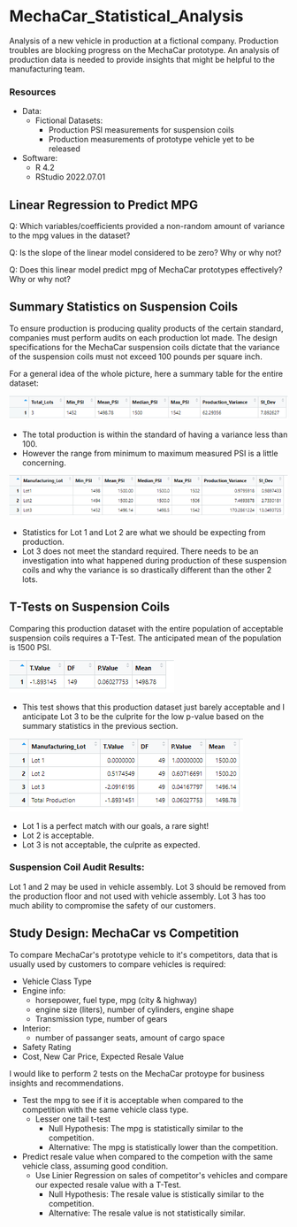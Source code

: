 # MechaCar_Statistical_Analysis
Analysis of a new vehicle in production at a fictional company. Production troubles are blocking progress on the MechaCar prototype. An analysis of production data is needed to provide insights that might be helpful to the manufacturing team.

### Resources
- Data: 
    - Fictional Datasets: 
        - Production PSI measurements for suspension coils
        - Production measurements of prototype vehicle yet to be released
- Software: 
    - R 4.2
    - RStudio 2022.07.01

## Linear Regression to Predict MPG

Q: Which variables/coefficients provided a non-random amount of variance to the mpg values in the dataset?

Q: Is the slope of the linear model considered to be zero? Why or why not?

Q: Does this linear model predict mpg of MechaCar prototypes effectively? Why or why not?




## Summary Statistics on Suspension Coils
To ensure production is producing quality products of the certain standard, companies must perform audits on each production lot made. The design specifications for the MechaCar suspension coils dictate that the variance of the suspension coils must not exceed 100 pounds per square inch. 
    
For a general idea of the whole picture, here a summary table for the entire dataset:

![](/Images/coil_total_summary.png)

- The total production is within the standard of having a variance less than 100.
- However the range from minimum to maximum measured PSI is a little concerning.

![](/Images/coil_lot_summary.png)

- Statistics for Lot 1 and Lot 2 are what we should be expecting from production. 
- Lot 3 does not meet the standard required. There needs to be an investigation into what happened during production of these suspension coils and why the variance is so drastically different than the other 2 lots.


## T-Tests on Suspension Coils

Comparing this production dataset with the entire population of acceptable suspension coils requires a T-Test. The anticipated mean of the population is 1500 PSI. 

![](/Images/total_coil_ttest_summary.png)

- This test shows that this production dataset just barely acceptable and I anticipate Lot 3 to be the culprite for the low p-value based on the summary statistics in the previous section.


![](/Images/coil_ttest_summary.png)

- Lot 1 is a perfect match with our goals, a rare sight!
- Lot 2 is acceptable.
- Lot 3 is not acceptable, the culprite as expected.

### Suspension Coil Audit Results:
Lot 1 and 2 may be used in vehicle assembly. Lot 3 should be removed from the production floor and not used with vehicle assembly. Lot 3 has too much ability to compromise the safety of our customers. 


## Study Design: MechaCar vs Competition

To compare MechaCar's prototype vehicle to it's competitors, data that is usually used by customers to compare vehicles is required: 
  - Vehicle Class Type
  - Engine info: 
      - horsepower, fuel type, mpg (city & highway)
      - engine size (liters), number of cylinders, engine shape
      - Transmission type, number of gears
  - Interior: 
      - number of passanger seats, amount of cargo space
  - Safety Rating
  -  Cost, New Car Price, Expected Resale Value


I would like to perform 2 tests on the MechaCar protoype for business insights and recommendations.
 - Test the mpg to see if it is acceptable when compared to the competition with the same vehicle class type.
     - Lesser one tail t-test
         - Null Hypothesis: The mpg is statistically similar to the competition.
         - Alternative: The mpg is statistically lower than the competition.
 - Predict resale value when compared to the competion with the same vehicle class, assuming good condition.
     - Use Linier Regression on sales of competitor's vehicles and compare our expected resale value with a T-Test.
         - Null Hypothesis: The resale value is stistically similar to the competition.
         - Alternative: The resale value is not statistically similar.

